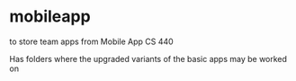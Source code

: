 # mobileapp
to store team apps from Mobile App CS 440

Has folders where the upgraded variants of the basic apps may be worked on
